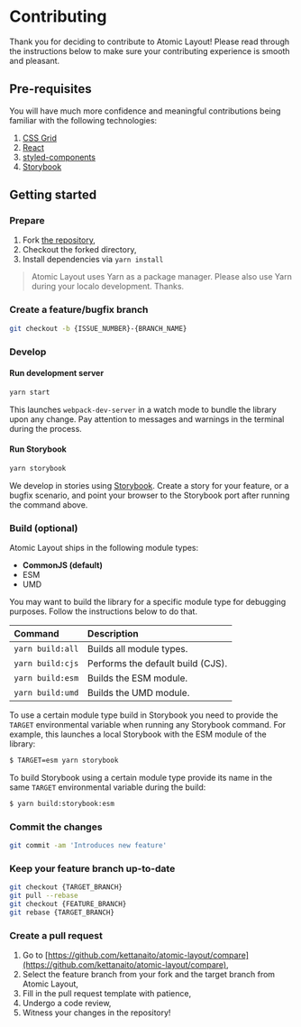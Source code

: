 # Contributing

Thank you for deciding to contribute to Atomic Layout! Please read through the instructions below to make sure your contributing experience is smooth and pleasant.

## Pre-requisites

You will have much more confidence and meaningful contributions being familiar with the following technologies:

1. [CSS Grid](https://developer.mozilla.org/en-US/docs/Web/CSS/CSS_Grid_Layout)
2. [React](https://github.com/facebook/react)
3. [styled-components](https://github.com/styled-components/styled-components)
4. [Storybook](https://github.com/storybooks/storybook)

## Getting started

### Prepare

1. Fork [the repository](https://github.com/kettanaito/atomic-layout),
2. Checkout the forked directory,
3. Install dependencies via `yarn install`

> Atomic Layout uses Yarn as a package manager. Please also use Yarn during your localo development. Thanks.

### Create a feature/bugfix branch

```bash
git checkout -b {ISSUE_NUMBER}-{BRANCH_NAME}
```

### Develop

#### Run development server

```bash
yarn start
```

This launches `webpack-dev-server` in a watch mode to bundle the library upon any change. Pay attention to messages and warnings in the terminal during the process.

#### Run Storybook

```bash
yarn storybook
```

We develop in stories using [Storybook](https://github.com/storybooks/storybook). Create a story for your feature, or a bugfix scenario, and point your browser to the Storybook port after running the command above.

### Build \(optional\)

Atomic Layout ships in the following module types:

* **CommonJS \(default\)**
* ESM
* UMD

 You may want to build the library for a specific module type for debugging purposes. Follow the instructions below to do that.

| Command | Description |
| :--- | :--- |
| `yarn build:all` | Builds all module types. |
| `yarn build:cjs` | Performs the default build \(CJS\). |
| `yarn build:esm` | Builds the ESM module. |
| `yarn build:umd` | Builds the UMD module. |

To use a certain module type build in Storybook you need to provide the `TARGET` environmental variable when running any Storybook command. For example, this launches a local Storybook with the ESM module of the library:

```bash
$ TARGET=esm yarn storybook
```

To build Storybook using a certain module type provide its name in the same `TARGET` environmental variable during the build:

```bash
$ yarn build:storybook:esm
```

### Commit the changes

```bash
git commit -am 'Introduces new feature'
```

### Keep your feature branch up-to-date

```bash
git checkout {TARGET_BRANCH}
git pull --rebase
git checkout {FEATURE_BRANCH}
git rebase {TARGET_BRANCH}
```

### Create a pull request

1. Go to [https://github.com/kettanaito/atomic-layout/compare](https://github.com/kettanaito/atomic-layout/compare),
2. Select the feature branch from your fork and the target branch from Atomic Layout,
3. Fill in the pull request template with patience,
4. Undergo a code review,
5. Witness your changes in the repository!

